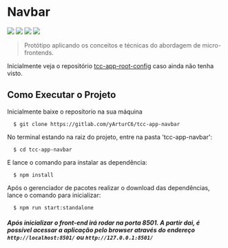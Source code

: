 # Navbar

<div >
    <img src="https://img.shields.io/badge/SingleSpaReact-v4.3.1-blue?style=flat"/>
    <img src="https://img.shields.io/badge/React-v17.0.2-violet?style=flat"/>
    <img src="https://img.shields.io/badge/Reactstrap-v8.5.1-red?style=flat"/>
    <img src="https://img.shields.io/badge/ReactDom-v17.0.2-sucess?style=flat"/>

</div>

> Protótipo aplicando os conceitos e técnicas do abordagem de micro-frontends.

Inicialmente veja o repositório [tcc-app-root-config](https://gitlab.com/yArturC6/tcc-app-root-config) caso ainda não tenha visto.
## Como Executar o Projeto

Inicialmente baixe o reposítorio na sua máquina
```
  $ git clone https://gitlab.com/yArturC6/tcc-app-navbar
```

No terminal estando na raiz do projeto, entre na pasta 'tcc-app-navbar':

```
  $ cd tcc-app-navbar

```

E lance o comando para instalar as dependência:

```
  $ npm install
```

Após o gerenciador de pacotes realizar o download das dependências, lance o comando para inicializar:

```
  $ npm run start:standalone
```

##### Após inicializar o front-end irá rodar na porta **8501**. A partir dai, é possível acessar a aplicação pelo browser através do endereço `http://localhost:8501/` ou  `http://127.0.0.1:8501/`



